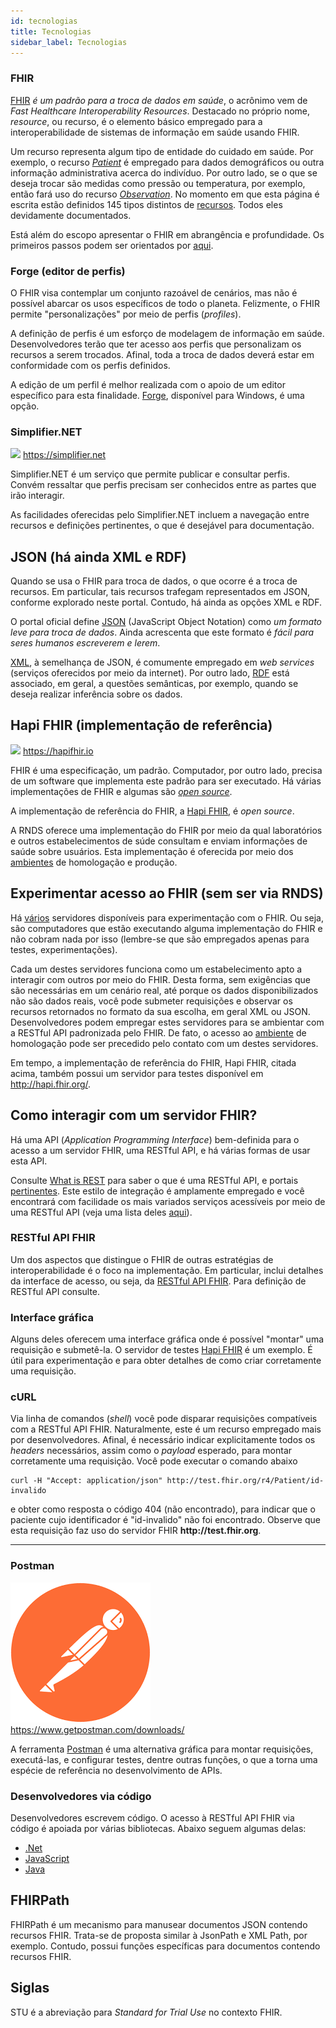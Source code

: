 ```yaml
---
id: tecnologias
title: Tecnologias
sidebar_label: Tecnologias
---
```


### FHIR

[FHIR](https://hl7.org/fhir/) _é um padrão para a troca de dados em saúde_, o acrônimo vem de _Fast Healthcare Interoperability Resources_. Destacado no próprio nome, _resource_, ou recurso, é o elemento básico empregado para a interoperabilidade de sistemas de informação em saúde usando FHIR.

Um recurso representa algum tipo de entidade do cuidado em saúde. Por exemplo, o recurso [_Patient_](https://www.hl7.org/fhir/patient.html) é empregado para dados demográficos ou outra informação administrativa acerca do indivíduo. Por outro lado, se o que se deseja trocar são medidas como pressão ou temperatura, por exemplo, então fará uso do recurso [_Observation_](https://www.hl7.org/fhir/observation.html). No momento em que esta página é escrita estão definidos 145 tipos distintos de [recursos](https://www.hl7.org/fhir/resourcelist.html). Todos eles devidamente documentados.

Está além do escopo apresentar o FHIR em abrangência e profundidade. Os primeiros passos podem ser orientados por [aqui](https://blog.heliossoftware.com/fhir-training-the-early-steps-of-mastering-hl7-fhir-997d8dfa1320).

### Forge (editor de perfis)

O FHIR visa contemplar um conjunto razoável de cenários, mas não é possível abarcar os usos específicos de todo o planeta. Felizmente, o FHIR permite "personalizações" por meio de perfis (_profiles_).

A definição de perfis é um esforço de modelagem de informação em saúde.
Desenvolvedores terão que ter acesso aos perfis que personalizam os recursos a serem trocados. Afinal, toda a troca de
dados deverá estar em conformidade com os perfis definidos.

A edição de um perfil é melhor realizada com o apoio de um editor
específico para esta finalidade. [Forge](https://simplifier.net/forge), disponível para Windows, é uma opção.

### Simplifier.NET

<img src="https://simplifier.net/images/simplifier-logo.png" width="150" /> https://simplifier.net

Simplifier.NET é um serviço que permite
publicar e consultar perfis. Convém ressaltar que perfis precisam ser conhecidos entre as partes que irão interagir.

As facilidades oferecidas pelo Simplifier.NET incluem a navegação entre recursos e definições pertinentes, o que é desejável para
documentação.

## JSON (há ainda XML e RDF)

Quando se usa o FHIR para troca de dados, o que ocorre é a troca de recursos. Em particular, tais recursos trafegam representados em JSON, conforme explorado neste portal. Contudo, há ainda as opções XML e RDF.

O portal oficial define [JSON](https://www.json.org/json-en.html) (JavaScript Object Notation) como _um formato leve para troca de dados_. Ainda acrescenta que este formato é _fácil para seres humanos escreverem e lerem_.

[XML](https://en.wikipedia.org/wiki/XML), à semelhança de JSON, é comumente empregado em _web services_ (serviços oferecidos por meio da internet). Por outro lado, [RDF](https://www.hl7.org/fhir/rdf.html) está associado, em geral, a questões semânticas, por exemplo, quando se deseja realizar inferência sobre os dados.

## Hapi FHIR (implementação de referência)

<img src="https://hapifhir.io/hapi-fhir/images/logos/raccoon-forwards.png" width="50"/> https://hapifhir.io

FHIR é uma especificação, um padrão. Computador, por outro lado, precisa de um software que implementa este padrão para ser executado. Há várias implementações de FHIR e algumas são [_open source_](https://wiki.hl7.org/Open_Source_FHIR_implementations).

A implementação de referência do FHIR, a [Hapi FHIR](https://hapifhir.io), é _open source_.<br/>

A RNDS oferece uma implementação do FHIR por meio da qual laboratórios e outros estabelecimentos de súde consultam e enviam informações de saúde sobre usuários. Esta implementação é oferecida por meio dos [ambientes](./ambientes.md) de homologação e produção.

## Experimentar acesso ao FHIR (sem ser via RNDS)

Há [vários](https://wiki.hl7.org/Publicly_Available_FHIR_Servers_for_testing) servidores disponíveis para experimentação com o FHIR. Ou seja, são computadores que estão executando alguma implementação do FHIR e não cobram nada por isso (lembre-se que são empregados apenas para testes, experimentações).

Cada um destes servidores funciona como um estabelecimento apto a interagir com outros por meio do FHIR. Desta forma, sem exigências que são necessárias em um cenário real, até porque os dados disponibilizados não são dados reais, você pode submeter requisições e observar os recursos retornados no formato da sua escolha, em geral XML ou JSON.
Desenvolvedores podem empregar estes servidores para se ambientar com a RESTful API padronizada pelo FHIR. De fato, o acesso ao [ambiente](./ambientes.md) de homologação pode ser precedido pelo contato
com um destes servidores.

Em tempo, a implementação de referência do FHIR, Hapi FHIR, citada acima, também possui um servidor para testes disponível em http://hapi.fhir.org/.

## Como interagir com um servidor FHIR?

Há uma API (_Application Programming Interface_) bem-definida para o acesso
a um servidor FHIR, uma RESTful API, e há várias formas de usar esta API.

Consulte [What is REST](https://restfulapi.net/) para saber o que é uma RESTful API, e portais [pertinentes](https://github.com/Kikobeats/awesome-api). Este estilo de integração é amplamente empregado e você encontrará com facilidade os mais variados serviços acessíveis
por meio de uma RESTful API (veja uma lista deles [aqui](https://medium.com/better-programming/a-curated-list-of-100-cool-and-fun-public-apis-to-inspire-your-next-project-7600ce3e9b3)).

### RESTful API FHIR

Um dos aspectos que distingue o FHIR de outras estratégias de interoperabilidade é o foco na implementação. Em particular, inclui detalhes da interface de acesso,
ou seja, da [RESTful API FHIR](http://hl7.org/fhir/http.html). Para definição de
RESTful API consulte.

### Interface gráfica

Alguns deles oferecem uma interface gráfica onde é possível "montar" uma
requisição e submetê-la. O servidor de testes [Hapi FHIR](http://hapi.fhir.org/) é um exemplo. É útil para experimentação e para obter detalhes de como criar corretamente uma requisição.

### cURL

Via linha de comandos (_shell_) você pode disparar requisições compatíveis com a RESTful API FHIR. Naturalmente, este é um recurso empregado mais por desenvolvedores. Afinal, é necessário indicar explicitamente todos os _headers_ necessários, assim como o _payload_ esperado, para montar corretamente uma requisição. Você pode executar o comando abaixo

```
curl -H "Accept: application/json" http://test.fhir.org/r4/Patient/id-invalido
```

e obter como resposta o código 404 (não encontrado), para indicar que o paciente
cujo identificador é "id-invalido" não foi encontrado. Observe que esta requisição
faz uso do servidor FHIR **http<span>:</span>//test.fhir.org**.

<hr/>

### Postman

![img](../static/img/postman.png)
https://www.getpostman.com/downloads/

A ferramenta [Postman](https://www.getpostman.com/downloads/) é uma alternativa
gráfica para montar requisições, executá-las, e configurar testes, dentre outras funções, o que a torna uma espécie de referência no desenvolvimento de APIs.

### Desenvolvedores via código

Desenvolvedores escrevem código. O acesso à RESTful API FHIR via código
é apoiada por várias bibliotecas. Abaixo seguem algumas delas:

- [.Net](http://ewoutkramer.github.io/fhir-net-api/client-setup.html)
- [JavaScript](https://github.com/smart-on-fhir/client-js)
- [Java](https://github.com/FirelyTeam/fhirstarters/tree/master/java/hapi-fhirstarters-client-skeleton)

## FHIRPath

FHIRPath é um mecanismo para manusear documentos JSON contendo recursos FHIR.
Trata-se de proposta similar à JsonPath e XML Path, por exemplo. Contudo,
possui funções específicas para documentos contendo recursos FHIR.

## Siglas

STU é a abreviação para _Standard for Trial Use_ no contexto FHIR.
